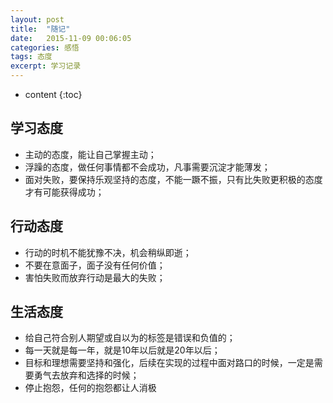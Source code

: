 ```yaml
---
layout: post
title:  "随记"
date:   2015-11-09 00:06:05
categories: 感悟
tags: 态度
excerpt: 学习记录
---
```


* content
{:toc}
 
 
 ##  学习态度 		
 
  - 主动的态度，能让自己掌握主动；		
  - 浮躁的态度，做任何事情都不会成功，凡事需要沉淀才能薄发；		
  - 面对失败，要保持乐观坚持的态度，不能一蹶不振，只有比失败更积极的态度才有可能获得成功；		
 		
 ##  行动态度 		
 	
  - 行动的时机不能犹豫不决，机会稍纵即逝；		
  - 不要在意面子，面子没有任何价值；		
  - 害怕失败而放弃行动是最大的失败；		
 			
 ##  生活态度 		
 		
  - 给自己符合别人期望或自以为的标签是错误和负值的；		
  - 每一天就是每一年，就是10年以后就是20年以后；		
  - 目标和理想需要坚持和强化，后续在实现的过程中面对路口的时候，一定是需要勇气去放弃和选择的时候；		
  - 停止抱怨，任何的抱怨都让人消极		
 
